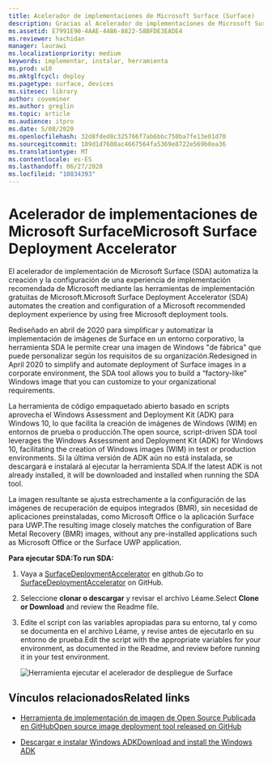 ```yaml
---
title: Acelerador de implementaciones de Microsoft Surface (Surface)
description: Gracias al Acelerador de implementaciones de Microsoft Surface, las empresas que quieran restablecer la imagen inicial de sus dispositivos Surface podrán usar este mecanismo de implementación de forma rápida y sencilla.
ms.assetid: E7991E90-4AAE-44B6-8822-58BFDE3EADE4
ms.reviewer: hachidan
manager: laurawi
ms.localizationpriority: medium
keywords: implementar, instalar, herramienta
ms.prod: w10
ms.mktglfcycl: deploy
ms.pagetype: surface, devices
ms.sitesec: library
author: coveminer
ms.author: greglin
ms.topic: article
ms.audience: itpro
ms.date: 5/08/2020
ms.openlocfilehash: 32d8fded8c325766f7ab6bbc750ba7fe13e01d70
ms.sourcegitcommit: 109d1d7608ac4667564fa5369e8722e569b8ea36
ms.translationtype: MT
ms.contentlocale: es-ES
ms.lasthandoff: 06/27/2020
ms.locfileid: "10834393"
---
```

# <span data-ttu-id="75ff2-104">Acelerador de implementaciones de Microsoft Surface</span><span class="sxs-lookup"><span data-stu-id="75ff2-104">Microsoft Surface Deployment Accelerator</span></span>

<span data-ttu-id="75ff2-105">El acelerador de implementación de Microsoft Surface (SDA) automatiza la creación y la configuración de una experiencia de implementación recomendada de Microsoft mediante las herramientas de implementación gratuitas de Microsoft.</span><span class="sxs-lookup"><span data-stu-id="75ff2-105">Microsoft Surface Deployment Accelerator (SDA) automates the creation and configuration of a Microsoft recommended deployment experience by using free Microsoft deployment tools.</span></span>

<span data-ttu-id="75ff2-106">Rediseñado en abril de 2020 para simplificar y automatizar la implementación de imágenes de Surface en un entorno corporativo, la herramienta SDA le permite crear una imagen de Windows "de fábrica" que puede personalizar según los requisitos de su organización.</span><span class="sxs-lookup"><span data-stu-id="75ff2-106">Redesigned in April 2020 to simplify and automate deployment of Surface images in a corporate environment, the SDA tool allows you to build a “factory-like” Windows image that you can customize to your organizational requirements.</span></span>

<span data-ttu-id="75ff2-107">La herramienta de código empaquetado abierto basado en scripts aprovecha el Windows Assessment and Deployment Kit (ADK) para Windows 10, lo que facilita la creación de imágenes de Windows (WIM) en entornos de prueba o producción.</span><span class="sxs-lookup"><span data-stu-id="75ff2-107">The open source, script-driven SDA tool leverages the Windows Assessment and Deployment Kit (ADK) for Windows 10, facilitating the creation of Windows images (WIM) in test or production environments.</span></span> <span data-ttu-id="75ff2-108">Si la última versión de ADK aún no está instalada, se descargará e instalará al ejecutar la herramienta SDA.</span><span class="sxs-lookup"><span data-stu-id="75ff2-108">If the latest ADK is not already installed, it will be downloaded and installed when running the SDA tool.</span></span>

<span data-ttu-id="75ff2-109">La imagen resultante se ajusta estrechamente a la configuración de las imágenes de recuperación de equipos integrados (BMR), sin necesidad de aplicaciones preinstaladas, como Microsoft Office o la aplicación Surface para UWP.</span><span class="sxs-lookup"><span data-stu-id="75ff2-109">The resulting image closely matches the configuration of Bare Metal Recovery (BMR) images, without any pre-installed applications such as Microsoft Office or the Surface UWP application.</span></span>

**<span data-ttu-id="75ff2-110">Para ejecutar SDA:</span><span class="sxs-lookup"><span data-stu-id="75ff2-110">To run SDA:</span></span>**

1. <span data-ttu-id="75ff2-111">Vaya a [SurfaceDeploymentAccelerator](https://github.com/microsoft/SurfaceDeploymentAccelerator) en github.</span><span class="sxs-lookup"><span data-stu-id="75ff2-111">Go to [SurfaceDeploymentAccelerator](https://github.com/microsoft/SurfaceDeploymentAccelerator) on GitHub.</span></span> 
2. <span data-ttu-id="75ff2-112">Seleccione **clonar o descargar** y revisar el archivo Léame.</span><span class="sxs-lookup"><span data-stu-id="75ff2-112">Select **Clone or Download** and review the Readme file.</span></span>
3. <span data-ttu-id="75ff2-113">Edite el script con las variables apropiadas para su entorno, tal y como se documenta en el archivo Léame, y revise antes de ejecutarlo en su entorno de prueba.</span><span class="sxs-lookup"><span data-stu-id="75ff2-113">Edit the script with the appropriate variables for your environment, as documented in the Readme, and review before running it in your test environment.</span></span> 

   ![Herramienta ejecutar el acelerador de despliegue de Surface](images/surface-deployment-accelerator.png)

## <span data-ttu-id="75ff2-115">Vínculos relacionados</span><span class="sxs-lookup"><span data-stu-id="75ff2-115">Related links</span></span>

 - [<span data-ttu-id="75ff2-116">Herramienta de implementación de imagen de Open Source Publicada en GitHub</span><span class="sxs-lookup"><span data-stu-id="75ff2-116">Open source image deployment tool released on GitHub</span></span>](https://techcommunity.microsoft.com/t5/surface-it-pro-blog/open-source-image-deployment-tool-released-on-github/ba-p/1314115)

 - [<span data-ttu-id="75ff2-117">Descargar e instalar Windows ADK</span><span class="sxs-lookup"><span data-stu-id="75ff2-117">Download and install the Windows ADK</span></span>](https://docs.microsoft.com/windows-hardware/get-started/adk-install)
